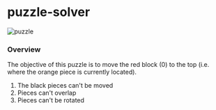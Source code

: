 # puzzle-solver

![puzzle](https://github.com/dacalder/puzzle-solver/blob/master/docs/images/puzzle.png)

<h3> Overview </h3>
The objective of this puzzle is to move the red block (0) to the top (i.e. where the orange piece is currently located). <br>

1. The black pieces can't be moved
2. Pieces can't overlap
3. Pieces can't be rotated



